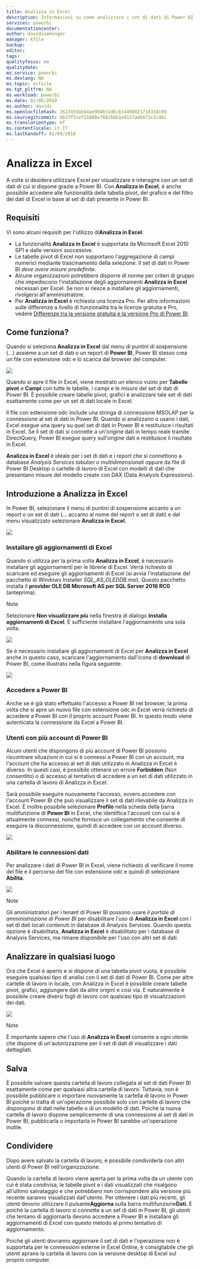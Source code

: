 ```yaml
---
title: Analizza in Excel
description: Informazioni su come analizzare i set di dati di Power BI in Excel
services: powerbi
documentationcenter: 
author: davidiseminger
manager: kfile
backup: 
editor: 
tags: 
qualityfocus: no
qualitydate: 
ms.service: powerbi
ms.devlang: NA
ms.topic: article
ms.tgt_pltfrm: NA
ms.workload: powerbi
ms.date: 02/05/2018
ms.author: davidi
ms.openlocfilehash: 262245dab44ae904b51d6cb1449082171631dc09
ms.sourcegitcommit: db37f5cef31808e7882bbb1e9157adb973c2cdbc
ms.translationtype: HT
ms.contentlocale: it-IT
ms.lasthandoff: 02/09/2018
---
```

# <a name="analyze-in-excel"></a>Analizza in Excel
A volte si desidera utilizzare Excel per visualizzare e interagire con un set di dati di cui si dispone grazie a Power BI. Con **Analizza in Excel**, è anche possibile accedere alle funzionalità della tabella pivot, del grafico e del filtro dei dati di Excel in base al set di dati presente in Power BI.

## <a name="requirements"></a>Requisiti
Vi sono alcuni requisiti per l'utilizzo di**Analizza in Excel**:

* La funzionalità **Analizza in Excel** è supportata da Microsoft Excel 2010 SP1 e dalle versioni successive.
* Le tabelle pivot di Excel non supportano l'aggregazione di campi numerici mediante trascinamento della selezione. Il set di dati in Power BI *deve avere misure predefinite*.
* Alcune organizzazioni potrebbero disporre di norme per criteri di gruppo che impediscono l'installazione degli aggiornamenti **Analizza in Excel** necessari per Excel. Se non si riesce a installare gli aggiornamenti, rivolgersi all'amministratore.
* Per **Analizza in Excel** è richiesta una licenza Pro. Per altre informazioni sulle differenze a livello di funzionalità tra le licenze gratuita e Pro, vedere [Differenze tra la versione gratuita e la versione Pro di Power BI](service-free-vs-pro.md). 

## <a name="how-does-it-work"></a>Come funziona?
Quando si seleziona **Analizza in Excel** dal menu di puntini di sospensione (...) assieme a un set di dati o un report di **Power BI**, Power BI stesso crea un file con estensione odc e lo scarica dal browser del computer.

![](media/service-analyze-in-excel/power-bi-analyze-in-excel.png)

Quando si apre il file in Excel, viene mostrato un elenco vuoto per **Tabelle pivot** e **Campi** con tutte le tabelle, i campi e le misure del set di dati di Power BI. È possibile creare tabelle pivot, grafici e analizzare tale set di dati esattamente come per un set di dati locale in Excel.

Il file con estensione odc include una stringa di connessione MSOLAP per la connessione al set di dati in Power BI. Quando si analizzano o usano i dati, Excel esegue una query su quel set di dati in Power BI e restituisce i risultati in Excel. Se il set di dati si connette a un'origine dati in tempo reale tramite DirectQuery, Power BI esegue query sull'origine dati e restituisce il risultato in Excel.

**Analizza in Excel** è ideale per i set di dati e i report che si connettono a database *Analysis Services tabulari* o *multidimensionali* oppure da file di Power BI Desktop o cartelle di lavoro di Excel con modelli di dati che presentano misure del modello create con DAX (Data Analysis Expressions).

## <a name="get-started-with-analyze-in-excel"></a>Introduzione a Analizza in Excel
In Power BI, selezionare il menu di puntini di sospensione accanto a un report o un set di dati (... accanto al nome del report o set di dati) e dal menu visualizzato selezionare **Analizza in Excel**.

![](media/service-analyze-in-excel/power-bi-analyze-menu.png)

### <a name="install-excel-updates"></a>Installare gli aggiornamenti di Excel
Quando si utilizza per la prima volta **Analizza in Excel**, è necessario installare gli aggiornamenti per le librerie di Excel. Verrà richiesto di scaricare ed eseguire gli aggiornamenti di Excel (si avvia l'installazione del pacchetto di Windows Installer *SQL_AS_OLEDDB.msi*). Questo pacchetto installa il **provider OLE DB Microsoft AS per SQL Server 2016 RC0** (anteprima).

> [!NOTE]
> Selezionare **Non visualizzare più** nella finestra di dialogo **Installa aggiornamenti di Excel**. È sufficiente installare l'aggiornamento una sola volta.
> 
> 

![](media/service-analyze-in-excel/pbi_anlz_excel_dontshow.png)

Se è necessario installare gli aggiornamenti di Excel per **Analizza in Excel** anche in questo caso, scaricare l'aggiornamento dall'icona di **download** di Power BI, come illustrato nella figura seguente.

![](media/service-analyze-in-excel/pbi_anlz_excel_download_again.png)

### <a name="sign-in-to-power-bi"></a>Accedere a Power BI
Anche se è già stato effettuato l'accesso a Power BI nel browser, la prima volta che si apre un nuovo file con estensione odc in Excel verrà richiesto di accedere a Power BI con il proprio account Power BI. In questo modo viene autenticata la connessione da Excel a Power BI.

### <a name="users-with-multiple-power-bi-accounts"></a>Utenti con più account di Power BI
Alcuni utenti che dispongono di più account di Power BI possono riscontrare situazioni in cui si è connessi a Power BI con un account, ma l'account che ha accesso al set di dati utilizzato in Analizza in Excel è diverso. In questi casi, è possibile ottenere un errore **Forbidden** (Non consentito) o di accesso al tentativo di accedere a un set di dati utilizzato in una cartella di lavoro di Analizza in Excel.

Sarà possibile eseguire nuovamente l'accesso, ovvero accedere con l'account Power BI che può visualizzare il set di dati rilevabile da Analizza in Excel. È inoltre possibile selezionare **Profilo** nella scheda della barra multifunzione di **Power BI** in Excel, che identifica l'account con cui si è attualmente connessi, nonché fornisce un collegamento che consente di eseguire la disconnessione, quindi di accedere con un account diverso.

![](media/service-analyze-in-excel/pbi_anlz_excel_profile.png)

### <a name="enable-data-connections"></a>Abilitare le connessioni dati
Per analizzare i dati di Power BI in Excel, viene richiesto di verificare il nome del file e il percorso del file con estensione odc e quindi di selezionare **Abilita**.

![](media/service-analyze-in-excel/pbi_anlz_excel_enable.png)

> [!NOTE]
> Gli amministratori per i tenant di Power BI possono usare *il portale di amministrazione di Power BI* per disabilitare l'uso di **Analizza in Excel** con i set di dati locali contenuti in database di Analysis Services. Quando questa opzione è disabilitata, **Analizza in Excel** è disabilitato per i database di Analysis Services, ma rimane disponibile per l'uso con altri set di dati.
> 
> 

## <a name="analyze-away"></a>Analizzare in qualsiasi luogo
Ora che Excel è aperto e si dispone di una tabella pivot vuota, è possibile eseguire qualsiasi tipo di analisi con il set di dati di Power BI. Come per altre cartelle di lavoro in locale, con Analizza in Excel è possibile creare tabelle pivot, grafici, aggiungere dati da altre origini e così via. E naturalmente è possibile creare diversi fogli di lavoro con qualsiasi tipo di visualizzazioni dei dati.

![](media/service-analyze-in-excel/pbi_anlz_excel_chart.png)

> [!NOTE]
> È importante sapere che l'uso di **Analizza in Excel** consente a ogni utente che dispone di un'autorizzazione per il set di dati di visualizzare i dati dettagliati.
> 
> 

## <a name="save"></a>Salva
È possibile salvare questa cartella di lavoro collegata al set di dati Power BI esattamente come per qualsiasi altra cartella di lavoro. Tuttavia, non è possibile pubblicare o importare nuovamente la cartella di lavoro in Power BI poiché si tratta di un'operazione possibile solo con cartelle di lavoro che dispongono di dati nelle tabelle o di un modello di dati. Poiché la nuova cartella di lavoro dispone semplicemente di una connessione al set di dati in Power BI, pubblicarla o importarla in Power BI sarebbe un'operazione inutile.

## <a name="share"></a>Condividere
Dopo avere salvato la cartella di lavoro, è possibile condividerla con altri utenti di Power BI nell'organizzazione.

Quando la cartella di lavoro viene aperta per la prima volta da un utente con cui è stata condivisa, le tabelle pivot e i dati visualizzati che risalgono all'ultimo salvataggio e che potrebbero non corrispondere alla versione più recente saranno visualizzati dall'utente. Per ottenere i dati più recenti, gli utenti devono utilizzare il pulsante**Aggiorna** sulla barra multifunzione**Dati**. E poiché la cartella di lavoro si connette a un set di dati in Power BI, gli utenti che tentano di aggiornarla devono accedere a Power BI e installare gli aggiornamenti di Excel con questo metodo al primo tentativo di aggiornamento.

Poiché gli utenti dovranno aggiornare il set di dati e l'operazione non è supportata per le connessioni esterne in Excel Online, è consigliabile che gli utenti aprano la cartella di lavoro con la versione desktop di Excel sul proprio computer.

